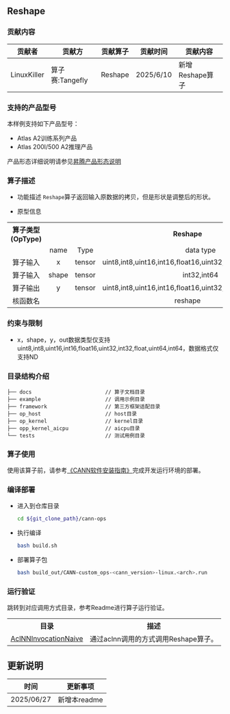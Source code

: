 ## Reshape
### 贡献内容
| 贡献者         | 贡献方          | 贡献算子    | 贡献时间      | 贡献内容        |
|-------------|--------------|---------|-----------|-------------|
| LinuxKiller | 算子赛:Tangefly | Reshape | 2025/6/10 | 新增Reshape算子 |

### 支持的产品型号
本样例支持如下产品型号：
- Atlas A2训练系列产品
- Atlas 200I/500 A2推理产品

产品形态详细说明请参见[昇腾产品形态说明](http://www.hiascend.com/document/redirect/CannCommunityProductForm)

### 算子描述
- 功能描述
`Reshape`算子返回输入原数据的拷贝，但是形状是调整后的形状。

- 原型信息

<table>
<tr><th align="center">算子类型(OpType)</th><th colspan="4" align="center">Reshape</th></tr> 
<tr><td align="center"> </td><td align="center">name</td><td align="center">Type</td><td align="center">data type</td><td align="center">format</td></tr>  

<tr><td rowspan="2" align="center">算子输入</td>
<tr><td align="center">x</td><td align="center">tensor</td><td align="center">uint8,int8,uint16,int16,float16,uint32,int32,float,uint64,int64</td><td align="center">ND</td></tr>  
<tr><td rowspan="2" align="center">算子输入</td>
<tr><td align="center">shape</td><td align="center">tensor</td><td align="center">int32,int64</td><td align="center">ND</td></tr>  

<tr><td rowspan="1" align="center">算子输出</td>
<td align="center">y</td><td align="center">tensor</td><td align="center">uint8,int8,uint16,int16,float16,uint32,int32,float,uint64,int64</td><td align="center">ND</td></tr>  
<tr><td rowspan="1" align="center">核函数名</td><td colspan="4" align="center">reshape</td></tr>  
</table>

### 约束与限制
- x，shape，y，out数据类型仅支持uint8,int8,uint16,int16,float16,uint32,int32,float,uint64,int64，数据格式仅支持ND

### 目录结构介绍
```
├── docs                        // 算子文档目录
├── example                     // 调用示例目录
├── framework                   // 第三方框架适配目录
├── op_host                     // host目录
├── op_kernel                   // kernel目录
├── opp_kernel_aicpu            // aicpu目录
└── tests                       // 测试用例目录
```

### 算子使用
使用该算子前，请参考[《CANN软件安装指南》](https://hiascend.com/document/redirect/CannCommunityInstSoftware)完成开发运行环境的部署。

### 编译部署
  - 进入到仓库目录

    ```bash
    cd ${git_clone_path}/cann-ops
    ```

  - 执行编译

    ```bash
    bash build.sh
    ```

  - 部署算子包

    ```bash
    bash build_out/CANN-custom_ops-<cann_version>-linux.<arch>.run
    ```

### 运行验证
跳转到对应调用方式目录，参考Readme进行算子运行验证。
<table>
    <th>目录</th><th>描述</th>
    <tr>
        <td><a href="./examples/AclNNInvocationNaive"> AclNNInvocationNaive</td><td>通过aclnn调用的方式调用Reshape算子。</td>
    </tr>
</table>

## 更新说明
| 时间 | 更新事项 |
|----|------|
| 2025/06/27 | 新增本readme |